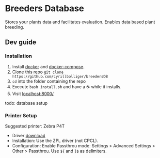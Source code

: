# Breeders Database
Stores your plants data and facilitates evaluation. Enables data based plant breeding.

## Dev guide
### Installation
1. Install [docker](https://store.docker.com/search?offering=community&type=edition) and [docker-compose](https://docs.docker.com/compose/install/).
1. Clone this repo `git clone https://github.com/cyrillbolliger/breedersDB`
1. `cd` into the folder containing the repo
1. Execute `bash install.sh` and have a ☕️ while it installs.
1. Visit [localhost:8000/](http://localhost:8000/)

todo: database setup

### Printer Setup
Suggested printer: Zebra P4T
* Driver [download](https://www.zebra.com/us/en/support-downloads/printers/mobile/p4t.html)
* Installation: Use the ZPL driver (not CPCL).
* Configuration: Enable Passthrou mode: Settings > Advanced Settings > Other > Passthrou.
Use `${` and `}$` as delimiters.
